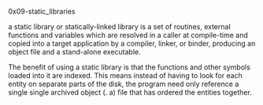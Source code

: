 0x09-static_libraries

a static library or statically-linked library is a set of routines, external functions and variables which are resolved in a caller at compile-time and copied into a target application by a compiler, linker, or binder, producing an object file and a stand-alone executable.

The benefit of using a static library is that the functions and other symbols loaded into it are indexed. This means instead of having to look for each entity on separate parts of the disk, the program need only reference a single single archived object (. a) file that has ordered the entities together.
